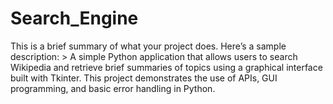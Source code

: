 # Search_Engine
This is a brief summary of what your project does. Here’s a sample description: > A simple Python application that allows users to search Wikipedia and retrieve brief summaries of topics using a graphical interface built with Tkinter. This project demonstrates the use of APIs, GUI programming, and basic error handling in Python.
